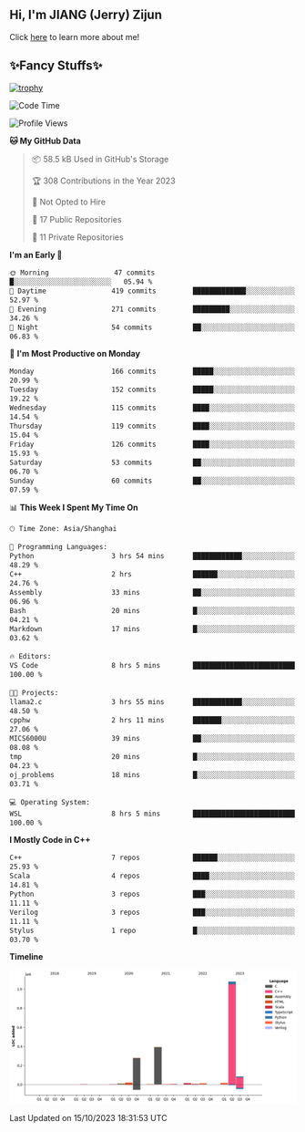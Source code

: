 ## Hi, I'm JIANG (Jerry) Zijun

Click [here](https://jzjerry.github.io/about/) to learn more about me!

## ✨Fancy Stuffs✨
[![trophy](https://github-profile-trophy.vercel.app/?username=jzjerry&theme=onedark)](https://github.com/ryo-ma/github-profile-trophy)
<!--START_SECTION:waka-->
![Code Time](http://img.shields.io/badge/Code%20Time-53%20hrs%2051%20mins-blue)

![Profile Views](http://img.shields.io/badge/Profile%20Views-0-blue)

**🐱 My GitHub Data** 

> 📦 58.5 kB Used in GitHub's Storage 
 > 
> 🏆 308 Contributions in the Year 2023
 > 
> 🚫 Not Opted to Hire
 > 
> 📜 17 Public Repositories 
 > 
> 🔑 11 Private Repositories 
 > 
**I'm an Early 🐤** 

```text
🌞 Morning                47 commits          █░░░░░░░░░░░░░░░░░░░░░░░░   05.94 % 
🌆 Daytime                419 commits         █████████████░░░░░░░░░░░░   52.97 % 
🌃 Evening                271 commits         █████████░░░░░░░░░░░░░░░░   34.26 % 
🌙 Night                  54 commits          ██░░░░░░░░░░░░░░░░░░░░░░░   06.83 % 
```
📅 **I'm Most Productive on Monday** 

```text
Monday                   166 commits         █████░░░░░░░░░░░░░░░░░░░░   20.99 % 
Tuesday                  152 commits         █████░░░░░░░░░░░░░░░░░░░░   19.22 % 
Wednesday                115 commits         ████░░░░░░░░░░░░░░░░░░░░░   14.54 % 
Thursday                 119 commits         ████░░░░░░░░░░░░░░░░░░░░░   15.04 % 
Friday                   126 commits         ████░░░░░░░░░░░░░░░░░░░░░   15.93 % 
Saturday                 53 commits          ██░░░░░░░░░░░░░░░░░░░░░░░   06.70 % 
Sunday                   60 commits          ██░░░░░░░░░░░░░░░░░░░░░░░   07.59 % 
```


📊 **This Week I Spent My Time On** 

```text
🕑︎ Time Zone: Asia/Shanghai

💬 Programming Languages: 
Python                   3 hrs 54 mins       ████████████░░░░░░░░░░░░░   48.29 % 
C++                      2 hrs               ██████░░░░░░░░░░░░░░░░░░░   24.76 % 
Assembly                 33 mins             ██░░░░░░░░░░░░░░░░░░░░░░░   06.96 % 
Bash                     20 mins             █░░░░░░░░░░░░░░░░░░░░░░░░   04.21 % 
Markdown                 17 mins             █░░░░░░░░░░░░░░░░░░░░░░░░   03.62 % 

🔥 Editors: 
VS Code                  8 hrs 5 mins        █████████████████████████   100.00 % 

🐱‍💻 Projects: 
llama2.c                 3 hrs 55 mins       ████████████░░░░░░░░░░░░░   48.50 % 
cpphw                    2 hrs 11 mins       ███████░░░░░░░░░░░░░░░░░░   27.06 % 
MICS6000U                39 mins             ██░░░░░░░░░░░░░░░░░░░░░░░   08.08 % 
tmp                      20 mins             █░░░░░░░░░░░░░░░░░░░░░░░░   04.23 % 
oj_problems              18 mins             █░░░░░░░░░░░░░░░░░░░░░░░░   03.71 % 

💻 Operating System: 
WSL                      8 hrs 5 mins        █████████████████████████   100.00 % 
```

**I Mostly Code in C++** 

```text
C++                      7 repos             ██████░░░░░░░░░░░░░░░░░░░   25.93 % 
Scala                    4 repos             ████░░░░░░░░░░░░░░░░░░░░░   14.81 % 
Python                   3 repos             ███░░░░░░░░░░░░░░░░░░░░░░   11.11 % 
Verilog                  3 repos             ███░░░░░░░░░░░░░░░░░░░░░░   11.11 % 
Stylus                   1 repo              █░░░░░░░░░░░░░░░░░░░░░░░░   03.70 % 
```



**Timeline**

![Lines of Code chart](https://raw.githubusercontent.com/Jzjerry/Jzjerry/main/assets/bar_graph.png)


 Last Updated on 15/10/2023 18:31:53 UTC
<!--END_SECTION:waka-->
